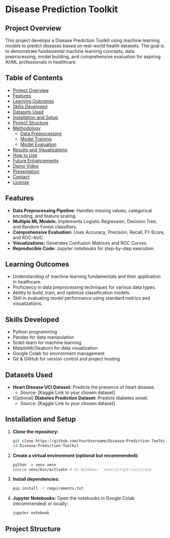 # Disease Prediction Toolkit

## Project Overview
This project develops a Disease Prediction Toolkit using machine learning models to predict diseases based on real-world health datasets. The goal is to demonstrate fundamental machine learning concepts, data preprocessing, model building, and comprehensive evaluation for aspiring AI/ML professionals in healthcare.

## Table of Contents
- [Project Overview](#project-overview)
- [Features](#features)
- [Learning Outcomes](#learning-outcomes)
- [Skills Developed](#skills-developed)
- [Datasets Used](#datasets-used)
- [Installation and Setup](#installation-and-setup)
- [Project Structure](#project-structure)
- [Methodology](#methodology)
  - [Data Preprocessing](#data-preprocessing)
  - [Model Training](#model-training)
  - [Model Evaluation](#model-evaluation)
- [Results and Visualizations](#results-and-visualizations)
- [How to Use](#how-to-use)
- [Future Enhancements](#future-enhancements)
- [Demo Video](#demo-video)
- [Presentation](#presentation)
- [Contact](#contact)
- [License](#license)

## Features
- **Data Preprocessing Pipeline:** Handles missing values, categorical encoding, and feature scaling.
- **Multiple ML Models:** Implements Logistic Regression, Decision Tree, and Random Forest classifiers.
- **Comprehensive Evaluation:** Uses Accuracy, Precision, Recall, F1-Score, and ROC-AUC.
- **Visualizations:** Generates Confusion Matrices and ROC Curves.
- **Reproducible Code:** Jupyter notebooks for step-by-step execution.

## Learning Outcomes
- Understanding of machine learning fundamentals and their application in healthcare.
- Proficiency in data preprocessing techniques for various data types.
- Ability to build, train, and optimize classification models.
- Skill in evaluating model performance using standard metrics and visualizations.

## Skills Developed
- Python programming
- Pandas for data manipulation
- Scikit-learn for machine learning
- Matplotlib/Seaborn for data visualization
- Google Colab for environment management
- Git & GitHub for version control and project hosting

## Datasets Used
- **Heart Disease UCI Dataset:** Predicts the presence of heart disease.
  - Source: [Kaggle Link to your chosen dataset]
- (Optional) **Diabetes Prediction Dataset:** Predicts diabetes onset.
  - Source: [Kaggle Link to your chosen dataset]

## Installation and Setup
1. **Clone the repository:**
   ```bash
   git clone https://github.com/YourUsername/Disease-Prediction-Toolkit.git
   cd Disease-Prediction-Toolkit
   ```
2. **Create a virtual environment (optional but recommended):**
   ```bash
   python -m venv venv
   source venv/bin/activate # On Windows: `venv\Scripts\activate`
   ```
3. **Install dependencies:**
   ```bash
   pip install -r requirements.txt
   ```
4. **Jupyter Notebooks:** Open the notebooks in Google Colab (recommended) or locally:
   ```bash
   jupyter notebook
   ```

## Project Structure
